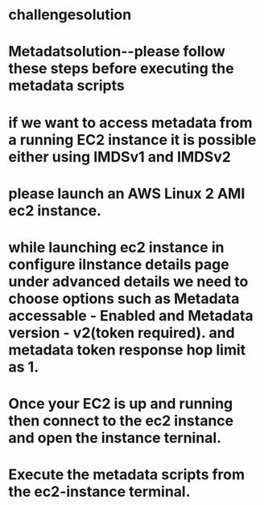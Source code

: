 # challengesolution
# Metadatsolution--please follow these steps before executing the metadata scripts
# if we want to access metadata from a running EC2 instance it is possible either using IMDSv1 and IMDSv2
# please launch an AWS Linux 2 AMI ec2 instance.
# while launching ec2 instance in configure iInstance details page under advanced details we need to choose options such as Metadata accessable - Enabled and Metadata version - v2(token required). and metadata token response hop limit as 1.
# Once your EC2 is up and running then connect to the ec2 instance and open the instance terninal.
# Execute the metadata scripts from the ec2-instance terminal.
